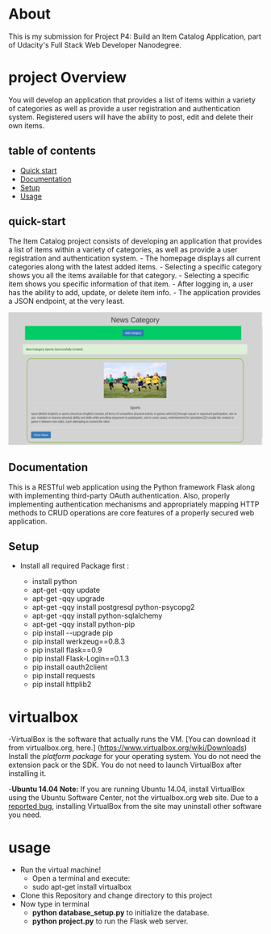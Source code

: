 <h1>About</h1>

<p>This is my submission for Project P4: Build an Item Catalog Application, part of Udacity's Full Stack Web Developer Nanodegree.</p>

<h1>project Overview</h1>
<p>You will develop an application that provides a list of items within a variety of categories as well as provide a user registration and authentication system. Registered users will have the ability to post, edit and delete their own items.</p>


## table of contents

- [Quick start](#quick-start)
- [Documentation](#documentation)
- [Setup](#setup)
- [Usage](#usage)

## quick-start
The Item Catalog project consists of developing an application that provides a list of items within a variety of categories, as well as provide a user registration and authentication system.
	 - The homepage displays all current categories along with the latest added items.
	 - Selecting a specific category shows you all the items available for that category.
	 - Selecting a specific item shows you specific information of that item.
	 - After logging in, a user has the ability to add, update, or delete item info.
	 - The application provides a JSON endpoint, at the very least.
	 
   ![category-image](https://raw.githubusercontent.com/ashishchopra605/Item-Catalog/master/images/category.png)
   
## Documentation

This is a RESTful web application using the Python framework Flask along with implementing third-party OAuth authentication. Also, properly implementing authentication mechanisms and appropriately mapping HTTP methods to CRUD operations are core features of a properly secured web application.   

## Setup

 - Install all required Package first :

    - install python
    - apt-get -qqy update
    - apt-get -qqy upgrade
    - apt-get -qqy install postgresql python-psycopg2
    - apt-get -qqy install python-sqlalchemy
    - apt-get -qqy install python-pip
    - pip install --upgrade pip
    - pip install werkzeug==0.8.3
    - pip install flask==0.9
    - pip install Flask-Login==0.1.3
    - pip install oauth2client
    - pip install requests
    - pip install httplib2
    


 # virtualbox 
 
  -VirtualBox is the software that actually runs the VM. [You can download it from virtualbox.org, here.]  (https://www.virtualbox.org/wiki/Downloads)  Install the *platform package* for your operating system.  You do not need the extension pack or the SDK. You do not need to launch VirtualBox after installing it. 

  -**Ubuntu 14.04 Note:** If you are running Ubuntu 14.04, install VirtualBox using the Ubuntu Software Center, not the virtualbox.org web site. Due to a [reported bug](http://ubuntuforums.org/showthread.php?t=2227131), installing VirtualBox from the site may uninstall other software you need. 
# usage
  - Run the virtual machine!
      - Open a terminal and execute:
      - sudo apt-get install virtualbox  
  - Clone this Repository and change directory to this project
  - Now type in terminal  
      - **python database_setup.py** to initialize the database.
      - **python project.py** to run the Flask web server.
